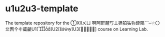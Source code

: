 # u1u2u3-template
The template repository for the ①Ⅻㄨㄩ 啊阿鼾齄丂丄狚狛狜狝﨨﨩ˊˋ˙–⿻〇㐀㐁㐃㐄䶴䶵U1[]U2[]U3[] course on Learning Lab.
